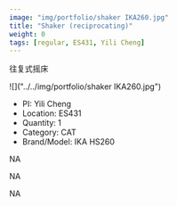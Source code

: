 ```yaml
---
image: "img/portfolio/shaker IKA260.jpg"
title: "Shaker (reciprocating)"
weight: 0
tags: [regular, ES431, Yili Cheng]
---
```


往复式摇床

<!--more-->

![]("../../img/portfolio/shaker IKA260.jpg")

- PI: Yili Cheng
- Location: ES431
- Quantity: 1
- Category: CAT
- Brand/Model: IKA HS260

NA

NA

NA
